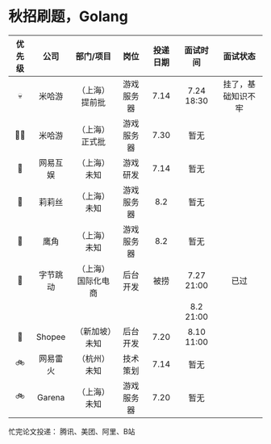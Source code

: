 # 秋招刷题，Golang

| 优先级 | 公司 | 部门/项目 | 岗位 | 投递日期 | 面试时间 | 面试状态 |
| :----: | :----: | :----: | :----: | :----: | :----: | :----: |
| 💀 | 米哈游 | （上海）提前批 | 游戏服务器 | 7.14 | 7.24 18:30 | 挂了，基础知识不牢 | 
| 🚀🚀 | 米哈游 | （上海）正式批 | 游戏服务器 | 7.30 | 暂无 |  | 
| 🚀 | 网易互娱 | （上海）未知 | 游戏研发 | 7.14 | 暂无 |
| 🚀 | 莉莉丝 | （上海）未知 | 游戏服务器 | 8.2 | 暂无 |
| 🚀 | 鹰角 | （上海）未知 | 游戏服务器 | 8.2 | 暂无 |
| 🚄 | 字节跳动 | （上海）国际化电商 | 后台开发 | 被捞 | 7.27 21:00 | 已过 |
| |   |   |   |  | 8.2 21:00 |  |
| 🚌 | Shopee | （新加坡）未知 | 后台开发 | 7.20 | 8.10 11:00 |
| 🚲 | 网易雷火 | （杭州）未知 | 技术策划 | 7.14 | 暂无 |
| 🚲 | Garena | （上海）未知 | 游戏服务器 | 7.20 | 暂无 |

忙完论文投递：
腾讯、美团、阿里、B站
